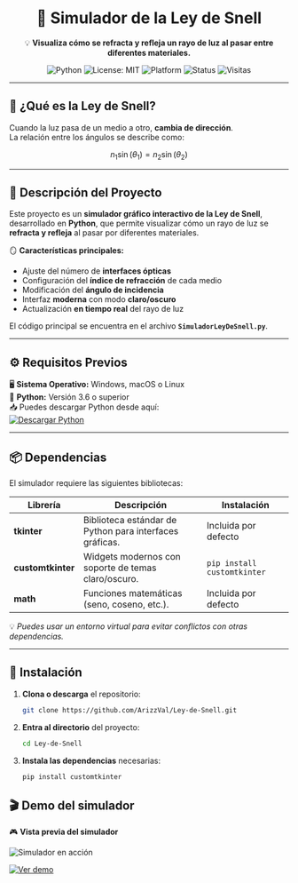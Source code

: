 <div align="center">

# 🔆 Simulador de la Ley de Snell

💡 **Visualiza cómo se refracta y refleja un rayo de luz al pasar entre diferentes materiales.**  

![Python](https://img.shields.io/badge/Python-3.8%2B-blue?logo=python&logoColor=white)
![License: MIT](https://img.shields.io/badge/License-MIT-yellow.svg)
![Platform](https://img.shields.io/badge/Compatible-Windows%20|%20macOS%20|%20Linux-green)
![Status](https://img.shields.io/badge/Estado-Activo-success)
![Visitas](https://komarev.com/ghpvc/?username=ArizzVal&label=Visitas&color=blue&style=flat-square)

---

</div>
<!--
## 📚 Tabla de Contenidos
- [🌟 ¿Qué es la Ley de Snell?](#🌟-qué-es-la-ley-de-snell)
- [🧠 Descripción del Proyecto](#🧠-descripción-del-proyecto)
- [⚙️ Requisitos Previos](#⚙️-requisitos-previos)
- [📦 Dependencias](#📦-dependencias)
- [🚀 Instalación](#🚀-instalación)
- [▶️ Cómo Ejecutar](#▶️-cómo-ejecutar)
- [📸 Vista Previa](#📸-vista-previa)
- [🧩 Notas](#🧩-notas)
- [🧰 Tecnologías Utilizadas](#🧰-tecnologías-utilizadas)
- [💡 Créditos y Agradecimientos](#💡-créditos-y-agradecimientos)
- [🪪 Licencia](#🪪-licencia)
-->

## 🌟 ¿Qué es la Ley de Snell?

 Cuando la luz pasa de un medio a otro, **cambia de dirección**.  
 La relación entre los ángulos se describe como:

 $$ n_1 \sin(\theta_1) = n_2 \sin(\theta_2) $$

---

## 🧠 Descripción del Proyecto

Este proyecto es un **simulador gráfico interactivo de la Ley de Snell**, desarrollado en **Python**, que permite visualizar cómo un rayo de luz se **refracta y refleja** al pasar por diferentes materiales.

🪞 **Características principales:**
- Ajuste del número de **interfaces ópticas**  
- Configuración del **índice de refracción** de cada medio  
- Modificación del **ángulo de incidencia**  
- Interfaz **moderna** con modo **claro/oscuro**  
- Actualización **en tiempo real** del rayo de luz  

El código principal se encuentra en el archivo **`SimuladorLeyDeSnell.py`**.

---

## ⚙️ Requisitos Previos

🖥️ **Sistema Operativo:** Windows, macOS o Linux  
🐍 **Python:** Versión 3.6 o superior  
📥 Puedes descargar Python desde aquí:  
[![Descargar Python](https://img.shields.io/badge/Python.org-Descargar-blue?logo=python)](https://python.org)

---

## 📦 Dependencias

El simulador requiere las siguientes bibliotecas:

| Librería | Descripción | Instalación |
|-----------|-------------|--------------|
| **tkinter** | Biblioteca estándar de Python para interfaces gráficas. | Incluida por defecto |
| **customtkinter** | Widgets modernos con soporte de temas claro/oscuro. | `pip install customtkinter` |
| **math** | Funciones matemáticas (seno, coseno, etc.). | Incluida por defecto |

💡 *Puedes usar un entorno virtual para evitar conflictos con otras dependencias.*

---

## 🚀 Instalación

1. **Clona o descarga** el repositorio:  
   ```bash
   git clone https://github.com/ArizzVal/Ley-de-Snell.git
   
2. **Entra al directorio** del proyecto:
    ```bash
   cd Ley-de-Snell
3. **Instala las dependencias** necesarias:
   ```bash
   pip install customtkinter

## 🎬 Demo del simulador
🎮 **Vista previa del simulador** 

![Simulador en acción](demo/Demo.gif)

[![Ver demo](https://img.shields.io/badge/🎥%20Ver%20demo%20en%20GitHub-darkblue)](https://github.com/ArizzVal/Ley-de-Snell/raw/refs/heads/main/demo/Demo%20-%20Simulador%20Ley%20De%20Snell.mp4)
